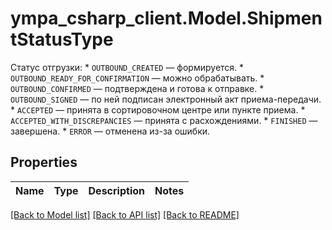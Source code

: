 # ympa_csharp_client.Model.ShipmentStatusType
Статус отгрузки:  * `OUTBOUND_CREATED` — формируется. * `OUTBOUND_READY_FOR_CONFIRMATION` — можно обрабатывать. * `OUTBOUND_CONFIRMED` — подтверждена и готова к отправке. * `OUTBOUND_SIGNED` — по ней подписан электронный акт приема-передачи. * `ACCEPTED` — принята в сортировочном центре или пункте приема. * `ACCEPTED_WITH_DISCREPANCIES` — принята с расхождениями. * `FINISHED` — завершена. * `ERROR` — отменена из-за ошибки. 

## Properties

Name | Type | Description | Notes
------------ | ------------- | ------------- | -------------

[[Back to Model list]](../README.md#documentation-for-models) [[Back to API list]](../README.md#documentation-for-api-endpoints) [[Back to README]](../README.md)

